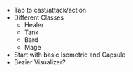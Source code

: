 - Tap to cast/attack/action
- Different Classes
  - Healer
  - Tank
  - Bard
  - Mage
- Start with basic Isometric and Capsule
- Bezier Visualizer?
